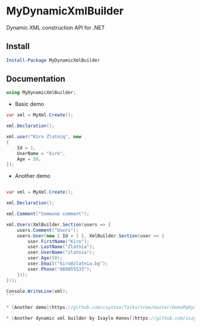# MyDynamicXmlBuilder

Dynamic XML construction API for .NET

## Install
```powershell
Install-Package MyDynamicXmlBuilder
```

## Documentation
```cs
using MyDynamicXmlBuilder;
```

* Basic demo
```cs
var xml = MyXml.Create();

xml.Declaration();

xml.user("Kiro Zlatniq", new
{
	Id = 1,
    UserName = "kiro",
    Age = 50,
});
```

* Another demo
````cs

var xml = MyXml.Create();

xml.Declaration();

xml.Comment("Someone comment");

xml.Users(XmlBuilder.Section(users => {
    users.Comment("Users");
    users.User(new { Id = 1 }, XmlBuilder.Section(user => {
        user.FirstName("Kiro");
        user.LastName("Zlatnia");
        user.UserName("zlatnia");
        user.Age(50);
        user.Email("kiro@zlatnia.bg");
        user.Phone("089855533");
    }));
}));

Console.WriteLine(xml);
```

* [Another demo](https://github.com/csyntax/Talks/tree/master/DemoMyDynamicXmlBuider)

* [Another dynamic xml builder by Ivaylo Kenov](https://github.com/ivaylokenov/DynamicXMLBuilder)